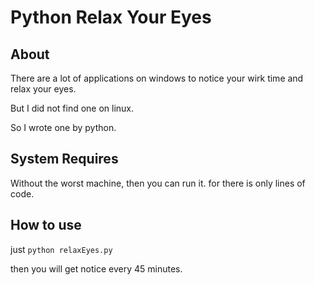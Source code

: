 # Python Relax Your Eyes

## About

There are a lot of applications on windows to notice your wirk time and relax your eyes.

But I did not find one on linux.

So I wrote one by python.

## System Requires

Without the worst machine, then you can run it. for there is only lines of code.

## How to use

just `python relaxEyes.py`

then you will get notice every 45 minutes.
